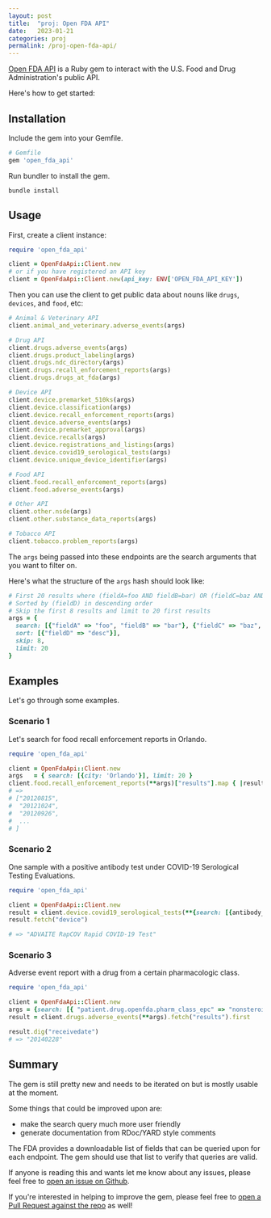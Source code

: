 ```yaml
---
layout: post
title:  "proj: Open FDA API"
date:   2023-01-21
categories: proj
permalink: /proj-open-fda-api/
---
```


[Open FDA API](https://rubygems.org/gems/open_fda_api) is a Ruby gem to interact with the U.S. Food and Drug Administration's public API.

Here's how to get started:

## Installation

Include the gem into your Gemfile.
```ruby
# Gemfile
gem 'open_fda_api'
```

Run bundler to install the gem.
```shell
bundle install
```

## Usage

First, create a client instance:
```ruby
require 'open_fda_api'

client = OpenFdaApi::Client.new
# or if you have registered an API key
client = OpenFdaApi::Client.new(api_key: ENV['OPEN_FDA_API_KEY'])
```

Then you can use the client to get public data about nouns like `drugs`, `devices`, and `food`, etc:
```ruby
# Animal & Veterinary API
client.animal_and_veterinary.adverse_events(args)

# Drug API
client.drugs.adverse_events(args)
client.drugs.product_labeling(args)
client.drugs.ndc_directory(args)
client.drugs.recall_enforcement_reports(args)
client.drugs.drugs_at_fda(args)

# Device API
client.device.premarket_510ks(args)
client.device.classification(args)
client.device.recall_enforcement_reports(args)
client.device.adverse_events(args)
client.device.premarket_approval(args)
client.device.recalls(args)
client.device.registrations_and_listings(args)
client.device.covid19_serological_tests(args)
client.device.unique_device_identifier(args)

# Food API
client.food.recall_enforcement_reports(args)
client.food.adverse_events(args)

# Other API
client.other.nsde(args)
client.other.substance_data_reports(args)

# Tobacco API
client.tobacco.problem_reports(args)
```

The `args` being passed into these endpoints are the search arguments that you want to filter on.

Here's what the structure of the `args` hash should look like:

```ruby
# First 20 results where (fieldA=foo AND fieldB=bar) OR (fieldC=baz AND fieldA exists)
# Sorted by (fieldD) in descending order
# Skip the first 8 results and limit to 20 first results
args = {
  search: [{"fieldA" => "foo", "fieldB" => "bar"}, {"fieldC" => "baz", "_exists_" => "fieldA"}],
  sort: [{"fieldD" => "desc"}],
  skip: 8,
  limit: 20
}
```

## Examples

Let's go through some examples.

### Scenario 1

Let's search for food recall enforcement reports in Orlando.
```ruby
require 'open_fda_api'

client = OpenFdaApi::Client.new
args   = { search: [{city: 'Orlando'}], limit: 20 }
client.food.recall_enforcement_reports(**args)["results"].map { |result| result["report_date"]}
# => 
# ["20120815",
#  "20121024",
#  "20120926",
#  ...
# ]
```

### Scenario 2

One sample with a positive antibody test under COVID-19 Serological Testing Evaluations.

```ruby
require 'open_fda_api'

client = OpenFdaApi::Client.new
result = client.device.covid19_serological_tests(**{search: [{antibody_truth:"Positive"}], limit: 1}).fetch("results").first
result.fetch("device")

# => "ADVAITE RapCOV Rapid COVID-19 Test"
```

### Scenario 3

Adverse event report with a drug from a certain pharmacologic class.

```ruby
require 'open_fda_api'

client = OpenFdaApi::Client.new
args = {search: [{ "patient.drug.openfda.pharm_class_epc" => "nonsteroidal+anti-inflammatory+drug"}] }
result = client.drugs.adverse_events(**args).fetch("results").first

result.dig("receivedate")
# => "20140228"

```

## Summary

The gem is still pretty new and needs to be iterated on but is mostly usable at the moment.

Some things that could be improved upon are:
- make the search query much more user friendly
- generate documentation from RDoc/YARD style comments

The FDA provides a downloadable list of fields that can be queried upon for each endpoint. The gem should use that list to verify that queries are valid.

If anyone is reading this and wants let me know about any issues, please feel free to [open an issue on Github](https://github.com/hebron-george/open_fda_api/issues).

If you're interested in helping to improve the gem, please feel free to [open a Pull Request against the repo](https://github.com/hebron-george/open_fda_api) as well!
